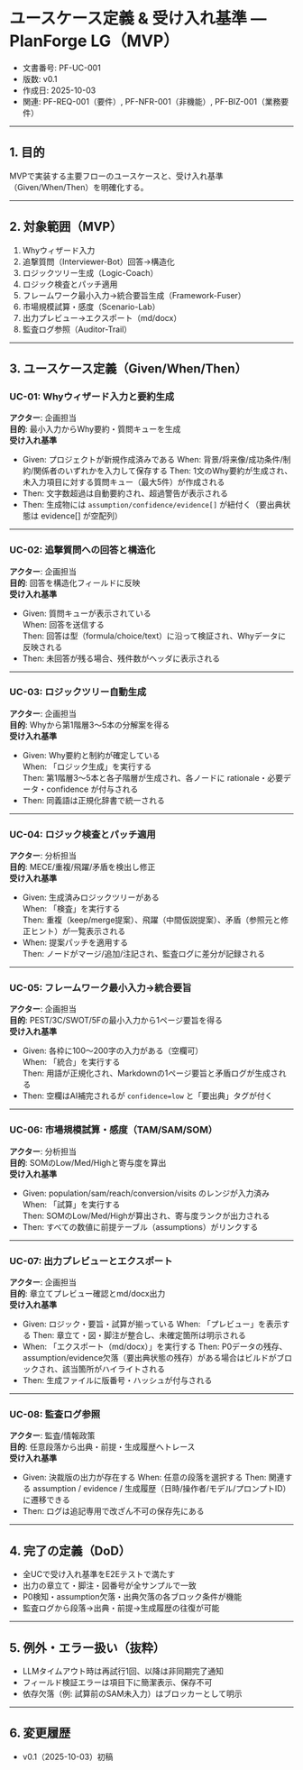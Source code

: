 # ユースケース定義 & 受け入れ基準 — PlanForge LG（MVP）

- 文書番号: PF-UC-001
- 版数: v0.1
- 作成日: 2025-10-03
- 関連: PF-REQ-001（要件）, PF-NFR-001（非機能）, PF-BIZ-001（業務要件）

---

## 1. 目的
MVPで実装する主要フローのユースケースと、受け入れ基準（Given/When/Then）を明確化する。

---

## 2. 対象範囲（MVP）
1) Whyウィザード入力  
2) 追撃質問（Interviewer-Bot）回答→構造化  
3) ロジックツリー生成（Logic-Coach）  
4) ロジック検査とパッチ適用  
5) フレームワーク最小入力→統合要旨生成（Framework-Fuser）  
6) 市場規模試算・感度（Scenario-Lab）  
7) 出力プレビュー→エクスポート（md/docx）  
8) 監査ログ参照（Auditor-Trail）

---

## 3. ユースケース定義（Given/When/Then）

### UC-01: Whyウィザード入力と要約生成
**アクター**: 企画担当  
**目的**: 最小入力からWhy要約・質問キューを生成  
**受け入れ基準**
- Given: プロジェクトが新規作成済みである
  When: 背景/将来像/成功条件/制約/関係者のいずれかを入力して保存する
  Then: 1文のWhy要約が生成され、未入力項目に対する質問キュー（最大5件）が作成される
- Then: 文字数超過は自動要約され、超過警告が表示される
- Then: 生成物には `assumption/confidence/evidence[]` が紐付く（要出典状態は evidence[] が空配列）

---

### UC-02: 追撃質問への回答と構造化
**アクター**: 企画担当  
**目的**: 回答を構造化フィールドに反映  
**受け入れ基準**
- Given: 質問キューが表示されている  
  When: 回答を送信する  
  Then: 回答は型（formula/choice/text）に沿って検証され、Whyデータに反映される  
- Then: 未回答が残る場合、残件数がヘッダに表示される

---

### UC-03: ロジックツリー自動生成
**アクター**: 企画担当  
**目的**: Whyから第1階層3〜5本の分解案を得る  
**受け入れ基準**
- Given: Why要約と制約が確定している  
  When: 「ロジック生成」を実行する  
  Then: 第1階層3〜5本と各子階層が生成され、各ノードに rationale・必要データ・confidence が付与される  
- Then: 同義語は正規化辞書で統一される

---

### UC-04: ロジック検査とパッチ適用
**アクター**: 分析担当  
**目的**: MECE/重複/飛躍/矛盾を検出し修正  
**受け入れ基準**
- Given: 生成済みロジックツリーがある  
  When: 「検査」を実行する  
  Then: 重複（keep/merge提案）、飛躍（中間仮説提案）、矛盾（参照元と修正ヒント）が一覧表示される  
- When: 提案パッチを適用する  
  Then: ノードがマージ/追加/注記され、監査ログに差分が記録される

---

### UC-05: フレームワーク最小入力→統合要旨
**アクター**: 企画担当  
**目的**: PEST/3C/SWOT/5Fの最小入力から1ページ要旨を得る  
**受け入れ基準**
- Given: 各枠に100〜200字の入力がある（空欄可）  
  When: 「統合」を実行する  
  Then: 用語が正規化され、Markdownの1ページ要旨と矛盾ログが生成される  
- Then: 空欄はAI補完されるが `confidence=low` と「要出典」タグが付く

---

### UC-06: 市場規模試算・感度（TAM/SAM/SOM）
**アクター**: 分析担当  
**目的**: SOMのLow/Med/Highと寄与度を算出  
**受け入れ基準**
- Given: population/sam/reach/conversion/visits のレンジが入力済み  
  When: 「試算」を実行する  
  Then: SOMのLow/Med/Highが算出され、寄与度ランクが出力される  
- Then: すべての数値に前提テーブル（assumptions）がリンクする

---

### UC-07: 出力プレビューとエクスポート
**アクター**: 企画担当  
**目的**: 章立てプレビュー確認とmd/docx出力  
**受け入れ基準**
- Given: ロジック・要旨・試算が揃っている
  When: 「プレビュー」を表示する
  Then: 章立て・図・脚注が整合し、未確定箇所は明示される
- When: 「エクスポート（md/docx）」を実行する
  Then: P0データの残存、assumption/evidence欠落（要出典状態の残存）がある場合はビルドがブロックされ、該当箇所がハイライトされる
- Then: 生成ファイルに版番号・ハッシュが付与される

---

### UC-08: 監査ログ参照
**アクター**: 監査/情報政策  
**目的**: 任意段落から出典・前提・生成履歴へトレース  
**受け入れ基準**
- Given: 決裁版の出力が存在する
  When: 任意の段落を選択する
  Then: 関連する assumption / evidence / 生成履歴（日時/操作者/モデル/プロンプトID）に遷移できる
- Then: ログは追記専用で改ざん不可の保存先にある

---

## 4. 完了の定義（DoD）
- 全UCで受け入れ基準をE2Eテストで満たす  
- 出力の章立て・脚注・図番号が全サンプルで一致  
- P0検知・assumption欠落・出典欠落の各ブロック条件が機能  
- 監査ログから段落→出典・前提→生成履歴の往復が可能

---

## 5. 例外・エラー扱い（抜粋）
- LLMタイムアウト時は再試行1回、以降は非同期完了通知  
- フィールド検証エラーは項目下に簡潔表示、保存不可  
- 依存欠落（例: 試算前のSAM未入力）はブロッカーとして明示

---

## 6. 変更履歴
- v0.1（2025-10-03）初稿